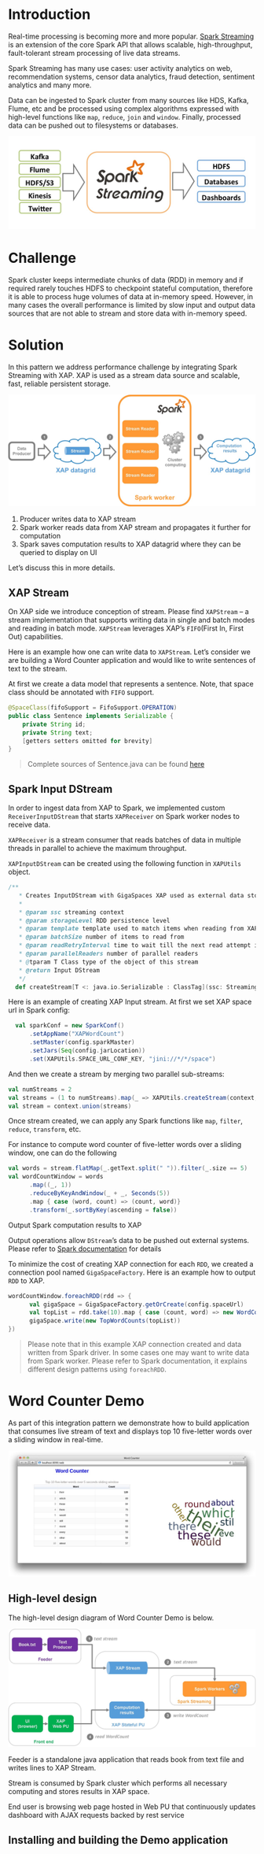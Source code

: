 # Introduction #

Real-time processing is becoming more and more popular. [Spark Streaming](https://spark.apache.org/streaming/) is an extension of the core Spark API that allows scalable, high-throughput, fault-tolerant stream processing of live data streams.

Spark Streaming has many use cases: user activity analytics on web, recommendation systems, censor data analytics, fraud detection, sentiment analytics and many more.

Data can be ingested to Spark cluster from many sources like HDS, Kafka, Flume, etc and be processed using complex algorithms expressed with high-level functions like `map`, `reduce`, `join` and `window`. Finally, processed data can be pushed out to filesystems or databases.

![alt tag](https://github.com/fe2s/xap-spark/blob/master/docs/images/spark-streaming.jpg)

# Challenge #

Spark cluster keeps intermediate chunks of data (RDD) in memory and if required rarely touches HDFS to checkpoint stateful computation, therefore it is able to process huge volumes of data at in-memory speed. However, in many cases the overall performance is limited by slow input and output data sources that are not able to stream and store data with in-memory speed.

# Solution #

In this pattern we address performance challenge by integrating Spark Streaming with XAP. XAP is used as a stream data source and scalable, fast, reliable persistent storage.  

![alt tag](https://github.com/fe2s/xap-spark/blob/master/docs/images/high-level.jpg)

1.	Producer writes data to XAP stream
2.	Spark worker reads data from XAP stream and propagates it further for computation
3.	Spark saves computation results to XAP datagrid where they can be queried to display on UI

Let’s discuss this in more details.

## XAP Stream ##

On XAP side we introduce conception of stream. Please find `XAPStream` – a stream implementation that supports writing data in single and batch modes and reading in batch mode. `XAPStream` leverages XAP’s `FIFO`(First In, First Out) capabilities.

Here is an example how one can write data to `XAPStream`. Let’s consider we are building a Word Counter application and would like to write sentences of text to the stream.

At first we create a data model that represents a sentence. Note, that space class should be annotated with `FIFO` support. 

```java
@SpaceClass(fifoSupport = FifoSupport.OPERATION)
public class Sentence implements Serializable {
    private String id;
    private String text;
    [getters setters omitted for brevity]
}
```
> Complete sources of Sentence.java can be found [here](https://github.com/fe2s/xap-spark/blob/master/word-counter-demo/space-model/src/main/java/com/gigaspaces/spark/streaming/wordcounter/Sentence.java)

## Spark Input DStream ##

In order to ingest data from XAP to Spark, we implemented custom `ReceiverInputDStream` that starts `XAPReceiver` on Spark worker nodes to receive data. 

`XAPReceiver` is a stream consumer that reads batches of data in multiple threads in parallel to achieve the maximum throughput.

`XAPInputDStream` can be created using the following function in `XAPUtils` object.

```scala
/**
   * Creates InputDStream with GigaSpaces XAP used as external data store
   * 
   * @param ssc streaming context
   * @param storageLevel RDD persistence level
   * @param template template used to match items when reading from XAP stream
   * @param batchSize number of items to read from 
   * @param readRetryInterval time to wait till the next read attempt if nothing consumed
   * @param parallelReaders number of parallel readers
   * @tparam T Class type of the object of this stream 
   * @return Input DStream
   */
  def createStream[T <: java.io.Serializable : ClassTag](ssc: StreamingContext, template: T, batchSize:Int, readRetryInterval: Duration = Milliseconds(100), parallelReaders: Int, storageLevel: StorageLevel = MEMORY_AND_DISK_SER){…} 
```

Here is an example of creating XAP Input stream. At first we set XAP space url in Spark config:

```scala
  val sparkConf = new SparkConf()
      .setAppName("XAPWordCount")
      .setMaster(config.sparkMaster)
      .setJars(Seq(config.jarLocation))
      .set(XAPUtils.SPACE_URL_CONF_KEY, "jini://*/*/space")
```

And then we create a stream by merging two parallel sub-streams:

```scala
val numStreams = 2
val streams = (1 to numStreams).map(_ => XAPUtils.createStream(context, new Sentence(), 50, Milliseconds(100), 4))
val stream = context.union(streams)
```

Once stream created, we can apply any Spark functions like `map`, `filter`, `reduce`, `transform`, etc.

For instance to compute word counter of five-letter words over a sliding window, one can do the following

```scala
val words = stream.flatMap(_.getText.split(" ")).filter(_.size == 5)
val wordCountWindow = words
      .map((_, 1))
      .reduceByKeyAndWindow(_ + _, Seconds(5))
      .map { case (word, count) => (count, word)}
      .transform(_.sortByKey(ascending = false))
```

Output Spark computation results to XAP

Output operations allow `DStream`’s data to be pushed out external systems. Please refer to [Spark documentation](https://spark.apache.org/docs/1.1.0/streaming-programming-guide.html#output-operations-on-dstreams) for details 

To minimize the cost of creating XAP connection for each `RDD`, we created a connection pool named `GigaSpaceFactory`. Here is an example how to output `RDD` to XAP.

```scala
wordCountWindow.foreachRDD(rdd => {
      val gigaSpace = GigaSpaceFactory.getOrCreate(config.spaceUrl)
      val topList = rdd.take(10).map { case (count, word) => new WordCount(word, count)}
      gigaSpace.write(new TopWordCounts(topList))
})
```

> Please note that in this example XAP connection created and data written from Spark driver. In some cases one may want to write data from Spark worker. Please refer to Spark documentation, it explains different design patterns using `foreachRDD`.

# Word Counter Demo #
 
As part of this integration pattern we demonstrate how to build application that consumes live stream of text and displays top 10 five-letter words over a sliding window in real-time.

![alt tag](https://github.com/fe2s/xap-spark/blob/master/docs/images/spark-word-counter.jpg)

## High-level design ##

The high-level design diagram of Word Counter Demo is below.

![alt tag](https://github.com/fe2s/xap-spark/blob/master/docs/images/example.jpg)

Feeder is a standalone java application that reads book from text file and writes lines to XAP Stream. 

Stream is consumed by Spark cluster which performs all necessary computing and stores results in XAP space. 

End user is browsing web page hosted in Web PU that continuously updates dashboard with AJAX requests backed by rest service

## Installing and building the Demo application ##


